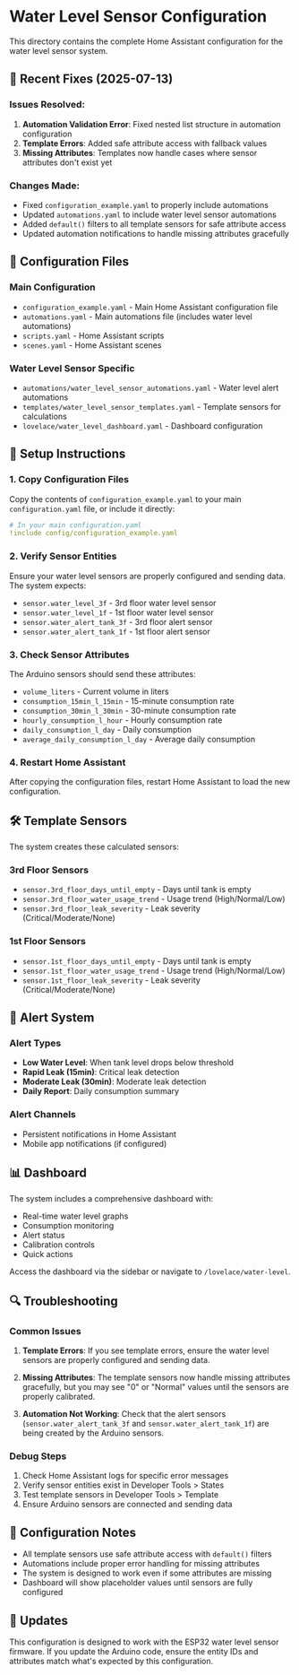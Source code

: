 # Water Level Sensor Configuration

This directory contains the complete Home Assistant configuration for the water level sensor system.

## 🚨 Recent Fixes (2025-07-13)

### Issues Resolved:
1. **Automation Validation Error**: Fixed nested list structure in automation configuration
2. **Template Errors**: Added safe attribute access with fallback values
3. **Missing Attributes**: Templates now handle cases where sensor attributes don't exist yet

### Changes Made:
- Fixed `configuration_example.yaml` to properly include automations
- Updated `automations.yaml` to include water level sensor automations
- Added `default()` filters to all template sensors for safe attribute access
- Updated automation notifications to handle missing attributes gracefully

## 📁 Configuration Files

### Main Configuration
- `configuration_example.yaml` - Main Home Assistant configuration file
- `automations.yaml` - Main automations file (includes water level automations)
- `scripts.yaml` - Home Assistant scripts
- `scenes.yaml` - Home Assistant scenes

### Water Level Sensor Specific
- `automations/water_level_sensor_automations.yaml` - Water level alert automations
- `templates/water_level_sensor_templates.yaml` - Template sensors for calculations
- `lovelace/water_level_dashboard.yaml` - Dashboard configuration

## 🔧 Setup Instructions

### 1. Copy Configuration Files
Copy the contents of `configuration_example.yaml` to your main `configuration.yaml` file, or include it directly:

```yaml
# In your main configuration.yaml
!include config/configuration_example.yaml
```

### 2. Verify Sensor Entities
Ensure your water level sensors are properly configured and sending data. The system expects:
- `sensor.water_level_3f` - 3rd floor water level sensor
- `sensor.water_level_1f` - 1st floor water level sensor
- `sensor.water_alert_tank_3f` - 3rd floor alert sensor
- `sensor.water_alert_tank_1f` - 1st floor alert sensor

### 3. Check Sensor Attributes
The Arduino sensors should send these attributes:
- `volume_liters` - Current volume in liters
- `consumption_15min_l_15min` - 15-minute consumption rate
- `consumption_30min_l_30min` - 30-minute consumption rate
- `hourly_consumption_l_hour` - Hourly consumption rate
- `daily_consumption_l_day` - Daily consumption
- `average_daily_consumption_l_day` - Average daily consumption

### 4. Restart Home Assistant
After copying the configuration files, restart Home Assistant to load the new configuration.

## 🛠️ Template Sensors

The system creates these calculated sensors:

### 3rd Floor Sensors
- `sensor.3rd_floor_days_until_empty` - Days until tank is empty
- `sensor.3rd_floor_water_usage_trend` - Usage trend (High/Normal/Low)
- `sensor.3rd_floor_leak_severity` - Leak severity (Critical/Moderate/None)

### 1st Floor Sensors
- `sensor.1st_floor_days_until_empty` - Days until tank is empty
- `sensor.1st_floor_water_usage_trend` - Usage trend (High/Normal/Low)
- `sensor.1st_floor_leak_severity` - Leak severity (Critical/Moderate/None)

## 🚨 Alert System

### Alert Types
- **Low Water Level**: When tank level drops below threshold
- **Rapid Leak (15min)**: Critical leak detection
- **Moderate Leak (30min)**: Moderate leak detection
- **Daily Report**: Daily consumption summary

### Alert Channels
- Persistent notifications in Home Assistant
- Mobile app notifications (if configured)

## 📊 Dashboard

The system includes a comprehensive dashboard with:
- Real-time water level graphs
- Consumption monitoring
- Alert status
- Calibration controls
- Quick actions

Access the dashboard via the sidebar or navigate to `/lovelace/water-level`.

## 🔍 Troubleshooting

### Common Issues

1. **Template Errors**: If you see template errors, ensure the water level sensors are properly configured and sending data.

2. **Missing Attributes**: The template sensors now handle missing attributes gracefully, but you may see "0" or "Normal" values until the sensors are properly calibrated.

3. **Automation Not Working**: Check that the alert sensors (`sensor.water_alert_tank_3f` and `sensor.water_alert_tank_1f`) are being created by the Arduino sensors.

### Debug Steps
1. Check Home Assistant logs for specific error messages
2. Verify sensor entities exist in Developer Tools > States
3. Test template sensors in Developer Tools > Template
4. Ensure Arduino sensors are connected and sending data

## 📝 Configuration Notes

- All template sensors use safe attribute access with `default()` filters
- Automations include proper error handling for missing attributes
- The system is designed to work even if some attributes are missing
- Dashboard will show placeholder values until sensors are fully configured

## 🔄 Updates

This configuration is designed to work with the ESP32 water level sensor firmware. If you update the Arduino code, ensure the entity IDs and attributes match what's expected by this configuration. 
